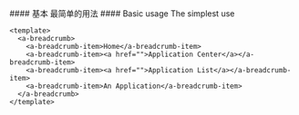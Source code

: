 <cn>
  #### 基本
  最简单的用法
</cn>

<us>
  #### Basic usage 
  The simplest use
</us>

```vue
<template>
  <a-breadcrumb>
    <a-breadcrumb-item>Home</a-breadcrumb-item>
    <a-breadcrumb-item><a href="">Application Center</a></a-breadcrumb-item>
    <a-breadcrumb-item><a href="">Application List</a></a-breadcrumb-item>
    <a-breadcrumb-item>An Application</a-breadcrumb-item>
  </a-breadcrumb>
</template>
```
